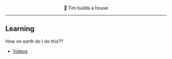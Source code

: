 <p align="center">
  🏡 Tim builds a house 
</p>

---

## Learning

How on earth do I do this??

- [Videos](/learning/Videos.md)
